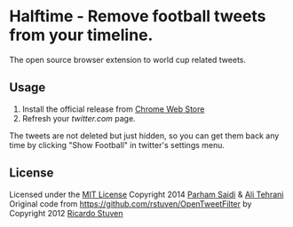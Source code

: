 # Halftime - Remove football tweets from your timeline.

The open source browser extension to world cup related tweets.

## Usage

1. Install the official release from [Chrome Web Store](https://chrome.google.com/webstore/detail/halftime/jadppkpaidfckjkfafggbagpekfepobp) 
1. Refresh your *twitter.com* page.

The tweets are not deleted but just hidden, so you can get them back any time by clicking "Show Football" in twitter's settings menu.

## License

Licensed under the [MIT License](http://creativecommons.org/licenses/MIT/)
Copyright 2014 [Parham Saidi](http://twitter.com/par_ham) & [Ali Tehrani](http://twitter.com/tehranix)
Original code from https://github.com/rstuven/OpenTweetFilter by Copyright 2012 [Ricardo Stuven](mailto:rstuven@gmail.com)
